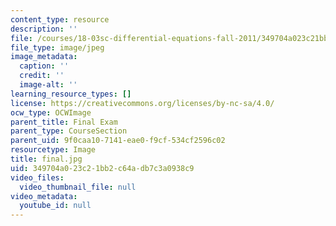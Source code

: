 ```yaml
---
content_type: resource
description: ''
file: /courses/18-03sc-differential-equations-fall-2011/349704a023c21bb2c64adb7c3a0938c9_final.jpg
file_type: image/jpeg
image_metadata:
  caption: ''
  credit: ''
  image-alt: ''
learning_resource_types: []
license: https://creativecommons.org/licenses/by-nc-sa/4.0/
ocw_type: OCWImage
parent_title: Final Exam
parent_type: CourseSection
parent_uid: 9f0caa10-7141-eae0-f9cf-534cf2596c02
resourcetype: Image
title: final.jpg
uid: 349704a0-23c2-1bb2-c64a-db7c3a0938c9
video_files:
  video_thumbnail_file: null
video_metadata:
  youtube_id: null
---
```

